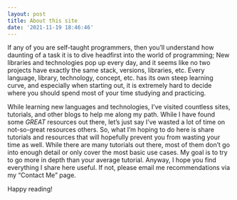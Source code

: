 ```yaml
---
layout: post
title: About this site
date: '2021-11-19 18:46:46'
---
```


If any of you are self-taught programmers, then you’ll understand how daunting of a task it is to dive headfirst into the world of programming; New libraries and technologies pop up every day, and it seems like no two projects have exactly the same stack, versions, libraries, etc. Every language, library, technology, concept, etc. has its own steep learning curve, and especially when starting out, it is extremely hard to decide where you should spend most of your time studying and practicing.

While learning new languages and technologies, I’ve visited countless sites, tutorials, and other blogs to help me along my path. While I have found some _GREAT_ resources out there, let’s just say I’ve wasted a lot of time on not-so-great resources others. So, what I’m hoping to do here is share tutorials and resources that will hopefully prevent you from wasting your time as well. While there are many tutorials out there, most of them don’t go into enough detail or only cover the most basic use cases. My goal is to try to go more in depth than your average tutorial. Anyway, I hope you find everything I share here useful. If not, please email me recommendations via my “Contact Me” page.

Happy reading!

